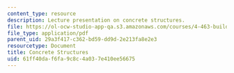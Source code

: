 ```yaml
---
content_type: resource
description: Lecture presentation on concrete structures.
file: https://ol-ocw-studio-app-qa.s3.amazonaws.com/courses/4-463-building-technologies-iii-building-structural-systems-ii-fall-2002/61ff40daf6fa9c8c4a037e410ee56675_2concrete.pdf
file_type: application/pdf
parent_uid: 29a3f417-c362-bd59-dd9d-2e213fa8e2e3
resourcetype: Document
title: Concrete Structures
uid: 61ff40da-f6fa-9c8c-4a03-7e410ee56675
---
```


